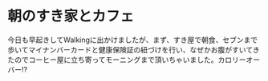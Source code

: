 # 朝のすき家とカフェ
今日も早起きしてWalkingに出かけましたが、まず、すき屋で朝食、セブンまで歩いてマイナンバーカードと健康保険証の紐づけを行い、なぜかお腹がすいてきたのでコーヒー屋に立ち寄ってモーニングまで頂いちゃいました。カロリーオーバー⁉